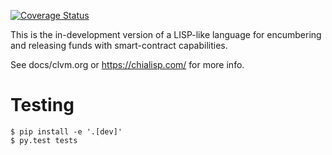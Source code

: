 [![Coverage Status](https://coveralls.io/repos/github/Chia-Network/clvm/badge.svg?branch=main)](https://coveralls.io/github/Chia-Network/clvm?branch=main)

This is the in-development version of a LISP-like language for encumbering and releasing funds with smart-contract capabilities.

See docs/clvm.org or https://chialisp.com/ for more info.


Testing
=======

    $ pip install -e '.[dev]'
    $ py.test tests
